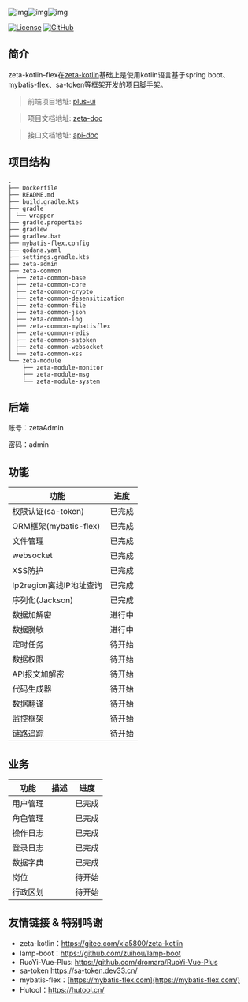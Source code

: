 ![img](https://img.shields.io/badge/Spring%20Boot-3.2-blue.svg)![img](https://img.shields.io/badge/JDK-17-green.svg)![img](https://img.shields.io/badge/JDK-21-green.svg)

[![License](https://img.shields.io/badge/License-MIT-blue.svg)](https://github.com/1783cwf/zeta-kotlin-flex/blob/main/LICENSE)
[![GitHub](https://img.shields.io/github/stars/1783cwf/zeta-kotlin-flex.svg?style=social&label=Stars)](https://github.com/1783cwf/zeta-kotlin-flex.git)
## 简介

zeta-kotlin-flex在[zeta-kotlin](https://gitee.com/xia5800/zeta-kotlin)基础上是使用kotlin语言基于spring boot、mybatis-flex、sa-token等框架开发的项目脚手架。

> 前端项目地址: [plus-ui](https://gitee.com/JavaLionLi/plus-ui)

> 项目文档地址: [zeta-doc](https://plus-doc.dromara.org)

> 接口文档地址: [api-doc](https://zeta-kotlin-flex.apifox.cn/)

## 项目结构

```plain
.
├── Dockerfile
├── README.md
├── build.gradle.kts
├── gradle
│ └── wrapper
├── gradle.properties
├── gradlew
├── gradlew.bat
├── mybatis-flex.config
├── qodana.yaml
├── settings.gradle.kts
├── zeta-admin
├── zeta-common
│ ├── zeta-common-base
│ ├── zeta-common-core
│ ├── zeta-common-crypto
│ ├── zeta-common-desensitization
│ ├── zeta-common-file
│ ├── zeta-common-json
│ ├── zeta-common-log
│ ├── zeta-common-mybatisflex
│ ├── zeta-common-redis
│ ├── zeta-common-satoken
│ ├── zeta-common-websocket
│ └── zeta-common-xss
└── zeta-module
    ├── zeta-module-monitor
    ├── zeta-module-msg
    └── zeta-module-system
```



## 后端

账号：zetaAdmin

密码：admin

## 功能

| **功能**                | **进度** |
| ----------------------- | -------- |
| 权限认证(sa-token)      | 已完成   |
| ORM框架(mybatis-flex)   | 已完成   |
| 文件管理                | 已完成   |
| websocket               | 已完成   |
| XSS防护                 | 已完成   |
| Ip2region离线IP地址查询 | 已完成   |
| 序列化(Jackson)         | 已完成   |
| 数据加解密              | 进行中   |
| 数据脱敏                | 进行中   |
| 定时任务                | 待开始   |
| 数据权限                | 待开始   |
| API报文加解密           | 待开始   |
| 代码生成器              | 待开始   |
| 数据翻译                | 待开始   |
| 监控框架                | 待开始   |
| 链路追踪                | 待开始   |

## 业务

| **功能** | **描述** | **进度** |
| -------- | -------- | -------- |
| 用户管理 |          | 已完成   |
| 角色管理 |          | 已完成   |
| 操作日志 |          | 已完成   |
| 登录日志 |          | 已完成   |
| 数据字典 |          | 已完成   |
| 岗位     |          | 待开始   |
| 行政区划 |          | 待开始   |

## 友情链接 & 特别鸣谢

- zeta-kotlin：https://gitee.com/xia5800/zeta-kotlin
- lamp-boot：https://github.com/zuihou/lamp-boot
- RuoYi-Vue-Plus: https://github.com/dromara/RuoYi-Vue-Plus
- sa-token https://sa-token.dev33.cn/
- mybatis-flex：[https://mybatis-flex.com](https://mybatis-flex.com/)
- Hutool：https://hutool.cn/